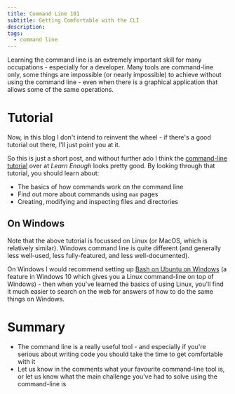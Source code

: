```yaml
---
title: Command Line 101
subtitle: Getting Comfortable with the CLI
description:
tags:
  - command line
---
```


Learning the command line is an extremely important skill for many occupations - especially for a developer.  Many tools are command-line only, some things are impossible (or nearly impossible) to achieve without using the command line - even when there is a graphical application that allows some of the same operations.

# Tutorial

Now, in this blog I don't intend to reinvent the wheel - if there's a good tutorial out there, I'll just point you at it.

So this is just a short post, and without further ado I think the [command-line tutorial](https://www.learnenough.com/command-line-tutorial) over at *Learn Enough* looks pretty good.  By looking through that tutorial, you should learn about:

* The basics of how commands work on the command line
* Find out more about commands using `man` pages
* Creating, modifying and inspecting files and directories

## On Windows

Note that the above tutorial is focussed on Linux (or MacOS, which is relatively similar).  Windows command line is quite different (and generally less well-used, less fully-featured, and less well-documented).

On Windows I would recommend setting up [Bash on Ubuntu on Windows](https://msdn.microsoft.com/en-gb/commandline/wsl/about) (a feature in Windows 10 which gives you a Linux command-line on top of Windows) - then when you've learned the basics of using Linux, you'll find it much easier to search on the web for answers of how to do the same things on Windows.

# Summary

* The command line is a really useful tool - and especially if you're serious about writing code you should take the time to get comfortable with it
* Let us know in the comments what your favourite command-line tool is, or let us know what the main challenge you've had to solve using the command-line is
